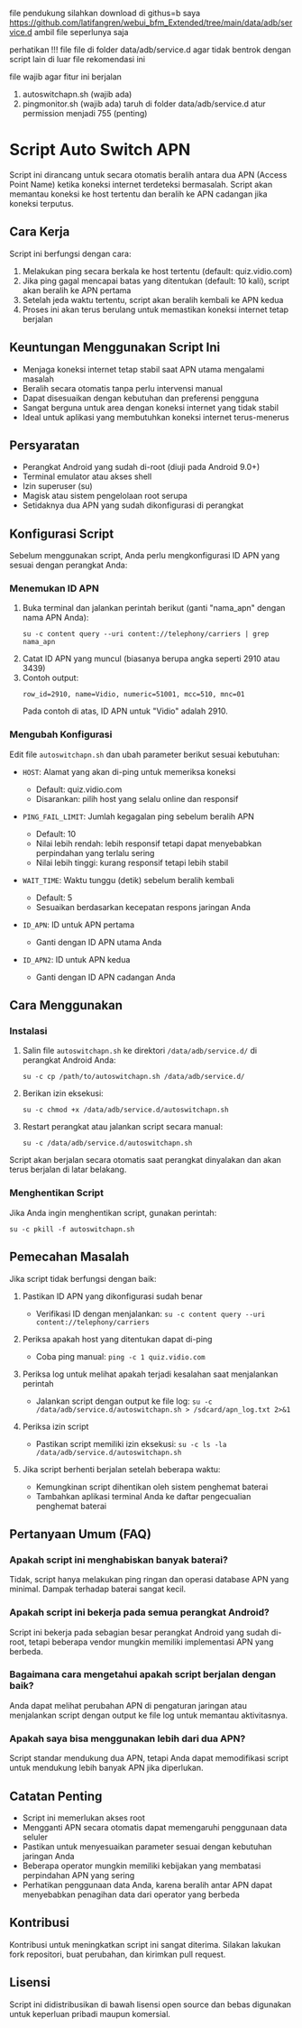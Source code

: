 file pendukung silahkan download di githus=b saya
https://github.com/latifangren/webui_bfm_Extended/tree/main/data/adb/service.d
ambil file seperlunya saja

perhatikan !!!
file file di folder data/adb/service.d agar tidak bentrok dengan script lain di luar file rekomendasi ini

file wajib agar fitur ini berjalan
1. autoswitchapn.sh (wajib ada)
2. pingmonitor.sh (wajib ada)
taruh di folder data/adb/service.d
atur permission menjadi 755 (penting)


# Script Auto Switch APN

Script ini dirancang untuk secara otomatis beralih antara dua APN (Access Point Name) ketika koneksi internet terdeteksi bermasalah. Script akan memantau koneksi ke host tertentu dan beralih ke APN cadangan jika koneksi terputus.

## Cara Kerja

Script ini berfungsi dengan cara:
1. Melakukan ping secara berkala ke host tertentu (default: quiz.vidio.com)
2. Jika ping gagal mencapai batas yang ditentukan (default: 10 kali), script akan beralih ke APN pertama
3. Setelah jeda waktu tertentu, script akan beralih kembali ke APN kedua
4. Proses ini akan terus berulang untuk memastikan koneksi internet tetap berjalan

## Keuntungan Menggunakan Script Ini

- Menjaga koneksi internet tetap stabil saat APN utama mengalami masalah
- Beralih secara otomatis tanpa perlu intervensi manual
- Dapat disesuaikan dengan kebutuhan dan preferensi pengguna
- Sangat berguna untuk area dengan koneksi internet yang tidak stabil
- Ideal untuk aplikasi yang membutuhkan koneksi internet terus-menerus

## Persyaratan

- Perangkat Android yang sudah di-root (diuji pada Android 9.0+)
- Terminal emulator atau akses shell
- Izin superuser (su)
- Magisk atau sistem pengelolaan root serupa
- Setidaknya dua APN yang sudah dikonfigurasi di perangkat

## Konfigurasi Script

Sebelum menggunakan script, Anda perlu mengkonfigurasi ID APN yang sesuai dengan perangkat Anda:

### Menemukan ID APN

1. Buka terminal dan jalankan perintah berikut (ganti "nama_apn" dengan nama APN Anda):
   ```
   su -c content query --uri content://telephony/carriers | grep nama_apn
   ```
2. Catat ID APN yang muncul (biasanya berupa angka seperti 2910 atau 3439)
3. Contoh output:
   ```
   row_id=2910, name=Vidio, numeric=51001, mcc=510, mnc=01
   ```
   Pada contoh di atas, ID APN untuk "Vidio" adalah 2910.

### Mengubah Konfigurasi

Edit file `autoswitchapn.sh` dan ubah parameter berikut sesuai kebutuhan:

- `HOST`: Alamat yang akan di-ping untuk memeriksa koneksi
  - Default: quiz.vidio.com
  - Disarankan: pilih host yang selalu online dan responsif
  
- `PING_FAIL_LIMIT`: Jumlah kegagalan ping sebelum beralih APN
  - Default: 10
  - Nilai lebih rendah: lebih responsif tetapi dapat menyebabkan perpindahan yang terlalu sering
  - Nilai lebih tinggi: kurang responsif tetapi lebih stabil
  
- `WAIT_TIME`: Waktu tunggu (detik) sebelum beralih kembali
  - Default: 5
  - Sesuaikan berdasarkan kecepatan respons jaringan Anda
  
- `ID_APN`: ID untuk APN pertama
  - Ganti dengan ID APN utama Anda
  
- `ID_APN2`: ID untuk APN kedua
  - Ganti dengan ID APN cadangan Anda

## Cara Menggunakan

### Instalasi

1. Salin file `autoswitchapn.sh` ke direktori `/data/adb/service.d/` di perangkat Android Anda:
   ```
   su -c cp /path/to/autoswitchapn.sh /data/adb/service.d/
   ```

2. Berikan izin eksekusi:
   ```
   su -c chmod +x /data/adb/service.d/autoswitchapn.sh
   ```

3. Restart perangkat atau jalankan script secara manual:
   ```
   su -c /data/adb/service.d/autoswitchapn.sh
   ```

Script akan berjalan secara otomatis saat perangkat dinyalakan dan akan terus berjalan di latar belakang.

### Menghentikan Script

Jika Anda ingin menghentikan script, gunakan perintah:
```
su -c pkill -f autoswitchapn.sh
```

## Pemecahan Masalah

Jika script tidak berfungsi dengan baik:

1. Pastikan ID APN yang dikonfigurasi sudah benar
   - Verifikasi ID dengan menjalankan: `su -c content query --uri content://telephony/carriers`
   
2. Periksa apakah host yang ditentukan dapat di-ping
   - Coba ping manual: `ping -c 1 quiz.vidio.com`
   
3. Periksa log untuk melihat apakah terjadi kesalahan saat menjalankan perintah
   - Jalankan script dengan output ke file log: `su -c /data/adb/service.d/autoswitchapn.sh > /sdcard/apn_log.txt 2>&1`
   
4. Periksa izin script
   - Pastikan script memiliki izin eksekusi: `su -c ls -la /data/adb/service.d/autoswitchapn.sh`
   
5. Jika script berhenti berjalan setelah beberapa waktu:
   - Kemungkinan script dihentikan oleh sistem penghemat baterai
   - Tambahkan aplikasi terminal Anda ke daftar pengecualian penghemat baterai

## Pertanyaan Umum (FAQ)

### Apakah script ini menghabiskan banyak baterai?
Tidak, script hanya melakukan ping ringan dan operasi database APN yang minimal. Dampak terhadap baterai sangat kecil.

### Apakah script ini bekerja pada semua perangkat Android?
Script ini bekerja pada sebagian besar perangkat Android yang sudah di-root, tetapi beberapa vendor mungkin memiliki implementasi APN yang berbeda.

### Bagaimana cara mengetahui apakah script berjalan dengan baik?
Anda dapat melihat perubahan APN di pengaturan jaringan atau menjalankan script dengan output ke file log untuk memantau aktivitasnya.

### Apakah saya bisa menggunakan lebih dari dua APN?
Script standar mendukung dua APN, tetapi Anda dapat memodifikasi script untuk mendukung lebih banyak APN jika diperlukan.

## Catatan Penting

- Script ini memerlukan akses root
- Mengganti APN secara otomatis dapat memengaruhi penggunaan data seluler
- Pastikan untuk menyesuaikan parameter sesuai dengan kebutuhan jaringan Anda 
- Beberapa operator mungkin memiliki kebijakan yang membatasi perpindahan APN yang sering
- Perhatikan penggunaan data Anda, karena beralih antar APN dapat menyebabkan penagihan data dari operator yang berbeda

## Kontribusi

Kontribusi untuk meningkatkan script ini sangat diterima. Silakan lakukan fork repositori, buat perubahan, dan kirimkan pull request.

## Lisensi

Script ini didistribusikan di bawah lisensi open source dan bebas digunakan untuk keperluan pribadi maupun komersial. 